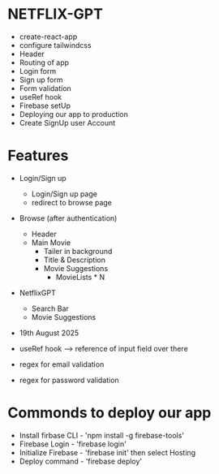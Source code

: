 # NETFLIX-GPT

- create-react-app
- configure tailwindcss
- Header
- Routing of app
- Login form
- Sign up form
- Form validation 
- useRef hook
- Firebase setUp
- Deploying our app to production 
- Create SignUp user Account 


# Features

- Login/Sign up

  - Login/Sign up page
  - redirect to browse page

- Browse (after authentication)

  - Header
  - Main Movie
    - Tailer in background
    - Title & Description
    - Movie Suggestions
      - MovieLists * N

- NetflixGPT
  - Search Bar
  - Movie Suggestions


- 19th August 2025

- useRef hook --> reference of input field over there 
- regex for email validation 
- regex for password validation 

# Commonds to deploy our app
- Install firbase CLI - 'npm install -g firebase-tools'
- Firebase Login - 'firebase login'
- Initialize Firebase - 'firebase init' then select Hosting
- Deploy command - 'firebase deploy'